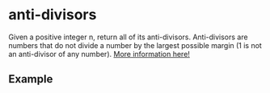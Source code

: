 # anti-divisors

Given a positive integer n, return all of its anti-divisors. Anti-divisors are numbers that do not divide a number by the largest possible margin (1 is not an anti-divisor of any number). [More information here!](https://oeis.org/A066272/a066272a.html)

## Example
